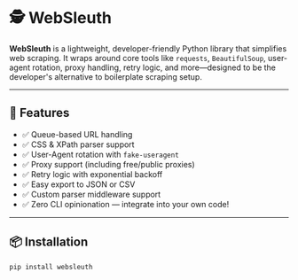 # 🕵️ WebSleuth

**WebSleuth** is a lightweight, developer-friendly Python library that simplifies web scraping. It wraps around core tools like `requests`, `BeautifulSoup`, user-agent rotation, proxy handling, retry logic, and more—designed to be the developer's alternative to boilerplate scraping setup.

---

## 🚀 Features

- ✅ Queue-based URL handling
- ✅ CSS & XPath parser support
- ✅ User-Agent rotation with `fake-useragent`
- ✅ Proxy support (including free/public proxies)
- ✅ Retry logic with exponential backoff
- ✅ Easy export to JSON or CSV
- ✅ Custom parser middleware support
- ✅ Zero CLI opinionation — integrate into your own code!

---

## 📦 Installation

```bash
pip install websleuth

